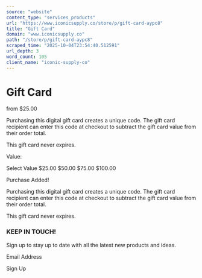 ```yaml
---
source: "website"
content_type: "services_products"
url: "https://www.iconicsupply.co/store/p/gift-card-aypc8"
title: "Gift Card"
domain: "www.iconicsupply.co"
path: "/store/p/gift-card-aypc8"
scraped_time: "2025-10-04T23:54:40.512591"
url_depth: 3
word_count: 105
client_name: "iconic-supply-co"
---
```


# Gift Card

from $25.00

Purchasing this digital gift card creates a unique code. The gift card recipient can enter this code at checkout to subtract the gift card value from their order total.

This gift card never expires.

Value:

Select Value $25.00 $50.00 $75.00 $100.00

Purchase Added!

Purchasing this digital gift card creates a unique code. The gift card recipient can enter this code at checkout to subtract the gift card value from their order total.

This gift card never expires.

### KEEP IN TOUCH!

Sign up to stay up to date with all the latest new products and ideas.

Email Address 

Sign Up